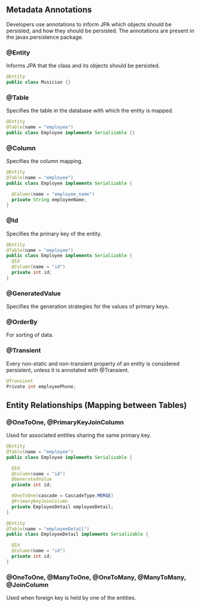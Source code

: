 ## Metadata Annotations

Developers use annotations to inform JPA which objects should be persisted, and how they should be persisted. The annotations are present in the javax.persistence package.

### @Entity

Informs JPA that the class and its objects should be persisted.

```java
@Entity
public class Musician {}
```

### @Table

Specifies the table in the database with which the entity is mapped.

```java
@Entity
@Table(name = "employee")
public class Employee implements Serializable {}
```

### @Column

Specifies the column mapping.

```java
@Entity
@Table(name = "employee")
public class Employee implements Serializable {

  @Column(name = "employee_name")
  private String employeeName;
}
```

### @Id

Specifies the primary key of the entity.

```java
@Entity
@Table(name = "employee")
public class Employee implements Serializable {
  @Id
  @Column(name = "id")
  private int id;
}
```

### @GeneratedValue

Specifies the generation strategies for the values of primary keys.

### @OrderBy

For sorting of data.

### @Transient

Every non-static and non-transient property of an entity is considered persistent, unless it is annotated with @Transient.

```java
@Transient
Private int employeePhone;
```

## Entity Relationships (Mapping between Tables)

### @OneToOne, @PrimaryKeyJoinColumn

Used for associated entities sharing the same primary key.

```java
@Entity
@Table(name = "employee")
public class Employee implements Serializable {

  @Id
  @Column(name = "id")
  @GeneratedValue
  private int id;

  @OneToOne(cascade = CascadeType.MERGE)
  @PrimaryKeyJoinColumn
  private EmployeeDetail employeeDetail;
}

@Entity
@Table(name = "employeeDetail")
public class EmployeeDetail implements Serializable {

  @Id
  @Column(name = "id")
  private int id;
}
```

### @OneToOne, @ManyToOne, @OneToMany, @ManyToMany, @JoinColumn

Used when foreign key is held by one of the entities.
